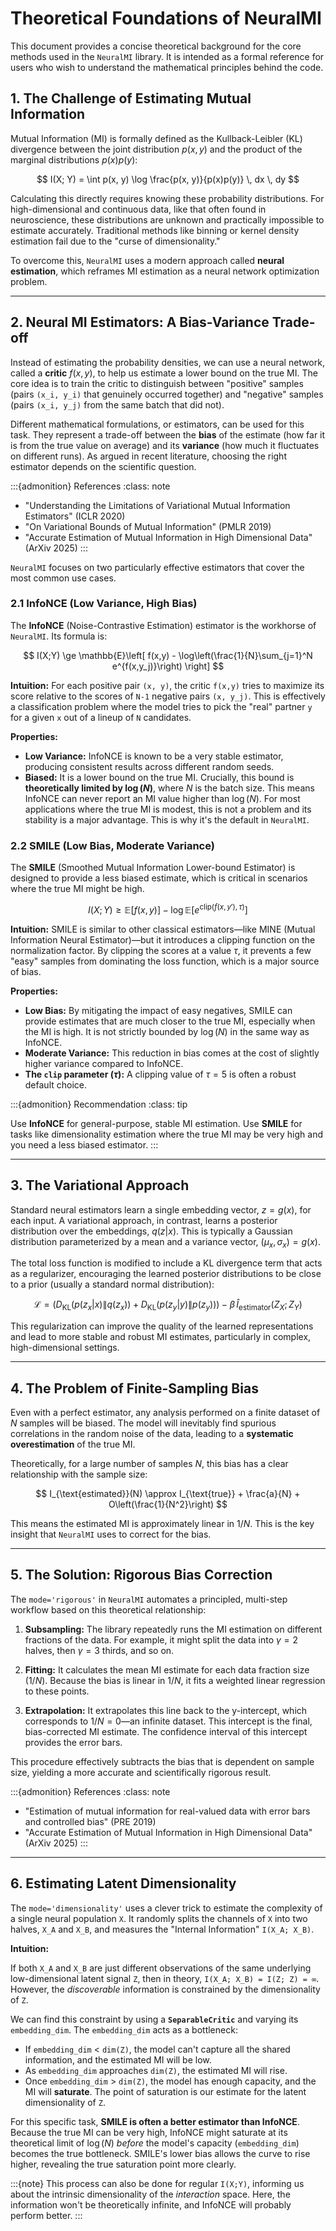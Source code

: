 # Theoretical Foundations of NeuralMI

This document provides a concise theoretical background for the core methods used in the `NeuralMI` library. It is intended as a formal reference for users who wish to understand the mathematical principles behind the code.

## 1. The Challenge of Estimating Mutual Information

Mutual Information (MI) is formally defined as the Kullback-Leibler (KL) divergence between the joint distribution $p(x, y)$ and the product of the marginal distributions $p(x)p(y)$:

$$
I(X; Y) = \int p(x, y) \log \frac{p(x, y)}{p(x)p(y)} \, dx \, dy
$$

Calculating this directly requires knowing these probability distributions. For high-dimensional and continuous data, like that often found in neuroscience, these distributions are unknown and practically impossible to estimate accurately. Traditional methods like binning or kernel density estimation fail due to the "curse of dimensionality."

To overcome this, `NeuralMI` uses a modern approach called **neural estimation**, which reframes MI estimation as a neural network optimization problem.

---

## 2. Neural MI Estimators: A Bias-Variance Trade-off

Instead of estimating the probability densities, we can use a neural network, called a **critic** $f(x, y)$, to help us estimate a lower bound on the true MI. The core idea is to train the critic to distinguish between "positive" samples (pairs `(x_i, y_i)` that genuinely occurred together) and "negative" samples (pairs `(x_i, y_j)` from the same batch that did not).

Different mathematical formulations, or estimators, can be used for this task. They represent a trade-off between the **bias** of the estimate (how far it is from the true value on average) and its **variance** (how much it fluctuates on different runs). As argued in recent literature, choosing the right estimator depends on the scientific question.

:::{admonition} References
:class: note

- "Understanding the Limitations of Variational Mutual Information Estimators" (ICLR 2020)
- "On Variational Bounds of Mutual Information" (PMLR 2019)
- "Accurate Estimation of Mutual Information in High Dimensional Data" (ArXiv 2025)
:::

`NeuralMI` focuses on two particularly effective estimators that cover the most common use cases.

### 2.1 InfoNCE (Low Variance, High Bias)

The **InfoNCE** (Noise-Contrastive Estimation) estimator is the workhorse of `NeuralMI`. Its formula is:

$$
I(X;Y) \ge \mathbb{E}\left[ f(x,y) - \log\left(\frac{1}{N}\sum_{j=1}^N e^{f(x,y_j)}\right) \right]
$$

**Intuition:** For each positive pair `(x, y)`, the critic `f(x,y)` tries to maximize its score relative to the scores of `N-1` negative pairs `(x, y_j)`. This is effectively a classification problem where the model tries to pick the "real" partner `y` for a given `x` out of a lineup of `N` candidates.

**Properties:**

- **Low Variance:** InfoNCE is known to be a very stable estimator, producing consistent results across different random seeds.
- **Biased:** It is a lower bound on the true MI. Crucially, this bound is **theoretically limited by $\log(N)$**, where $N$ is the batch size. This means InfoNCE can never report an MI value higher than $\log(N)$. For most applications where the true MI is modest, this is not a problem and its stability is a major advantage. This is why it's the default in `NeuralMI`.

### 2.2 SMILE (Low Bias, Moderate Variance)

The **SMILE** (Smoothed Mutual Information Lower-bound Estimator) is designed to provide a less biased estimate, which is critical in scenarios where the true MI might be high.

$$
I(X;Y) \ge \mathbb{E}\left[ f(x,y) \right] - \log \mathbb{E}\left[ e^{\text{clip}(f(x,y'), \tau)} \right]
$$

**Intuition:** SMILE is similar to other classical estimators—like MINE (Mutual Information Neural Estimator)—but it introduces a clipping function on the normalization factor. By clipping the scores at a value $\tau$, it prevents a few "easy" samples from dominating the loss function, which is a major source of bias.

**Properties:**

- **Low Bias:** By mitigating the impact of easy negatives, SMILE can provide estimates that are much closer to the true MI, especially when the MI is high. It is not strictly bounded by $\log(N)$ in the same way as InfoNCE.
- **Moderate Variance:** This reduction in bias comes at the cost of slightly higher variance compared to InfoNCE.
- **The `clip` parameter ($\tau$):** A clipping value of $\tau=5$ is often a robust default choice.

:::{admonition} Recommendation
:class: tip

Use **InfoNCE** for general-purpose, stable MI estimation. Use **SMILE** for tasks like dimensionality estimation where the true MI may be very high and you need a less biased estimator.
:::

---

## 3. The Variational Approach

Standard neural estimators learn a single embedding vector, $z = g(x)$, for each input. A variational approach, in contrast, learns a posterior distribution over the embeddings, $q(z|x)$. This is typically a Gaussian distribution parameterized by a mean and a variance vector, $(\mu_x, \sigma_x) = g(x)$.

The total loss function is modified to include a KL divergence term that acts as a regularizer, encouraging the learned posterior distributions to be close to a prior (usually a standard normal distribution):

$$
\mathcal{L} = \left(D_{\text{KL}}(p(z_x|x) \| q(z_x)) + D_{\text{KL}}(p(z_y|y) \| p(z_y))\right) - \beta \, \hat{I}_{\text{estimator}}(Z_X;Z_Y)
$$

This regularization can improve the quality of the learned representations and lead to more stable and robust MI estimates, particularly in complex, high-dimensional settings.

---

## 4. The Problem of Finite-Sampling Bias

Even with a perfect estimator, any analysis performed on a finite dataset of $N$ samples will be biased. The model will inevitably find spurious correlations in the random noise of the data, leading to a **systematic overestimation** of the true MI.

Theoretically, for a large number of samples $N$, this bias has a clear relationship with the sample size:

$$
I_{\text{estimated}}(N) \approx I_{\text{true}} + \frac{a}{N} + O\left(\frac{1}{N^2}\right)
$$

This means the estimated MI is approximately linear in $1/N$. This is the key insight that `NeuralMI` uses to correct for the bias.

---

## 5. The Solution: Rigorous Bias Correction

The `mode='rigorous'` in `NeuralMI` automates a principled, multi-step workflow based on this theoretical relationship:

1. **Subsampling:** The library repeatedly runs the MI estimation on different fractions of the data. For example, it might split the data into $\gamma=2$ halves, then $\gamma=3$ thirds, and so on.

2. **Fitting:** It calculates the mean MI estimate for each data fraction size ($1/N$). Because the bias is linear in $1/N$, it fits a weighted linear regression to these points.

3. **Extrapolation:** It extrapolates this line back to the y-intercept, which corresponds to $1/N = 0$—an infinite dataset. This intercept is the final, bias-corrected MI estimate. The confidence interval of this intercept provides the error bars.

This procedure effectively subtracts the bias that is dependent on sample size, yielding a more accurate and scientifically rigorous result.

:::{admonition} References
:class: note

- "Estimation of mutual information for real-valued data with error bars and controlled bias" (PRE 2019)
- "Accurate Estimation of Mutual Information in High Dimensional Data" (ArXiv 2025)
:::

---

## 6. Estimating Latent Dimensionality

The `mode='dimensionality'` uses a clever trick to estimate the complexity of a single neural population `X`. It randomly splits the channels of `X` into two halves, `X_A` and `X_B`, and measures the "Internal Information" `I(X_A; X_B)`.

**Intuition:**

If both `X_A` and `X_B` are just different observations of the same underlying low-dimensional latent signal `Z`, then in theory, `I(X_A; X_B) = I(Z; Z) = ∞`. However, the *discoverable* information is constrained by the dimensionality of `Z`.

We can find this constraint by using a **`SeparableCritic`** and varying its `embedding_dim`. The `embedding_dim` acts as a bottleneck:

- If `embedding_dim` < `dim(Z)`, the model can't capture all the shared information, and the estimated MI will be low.
- As `embedding_dim` approaches `dim(Z)`, the estimated MI will rise.
- Once `embedding_dim` > `dim(Z)`, the model has enough capacity, and the MI will **saturate**. The point of saturation is our estimate for the latent dimensionality of `Z`.

For this specific task, **SMILE is often a better estimator than InfoNCE**. Because the true MI can be very high, InfoNCE might saturate at its theoretical limit of $\log(N)$ *before* the model's capacity (`embedding_dim`) becomes the true bottleneck. SMILE's lower bias allows the curve to rise higher, revealing the true saturation point more clearly.

:::{note}
This process can also be done for regular `I(X;Y)`, informing us about the intrinsic dimensionality of the *interaction* space. Here, the information won't be theoretically infinite, and InfoNCE will probably perform better.
:::